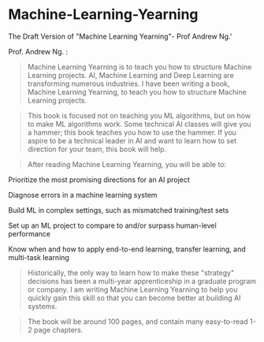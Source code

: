 # Machine-Learning-Yearning
The Draft Version of "Machine Learning Yearning"- Prof Andrew Ng.'

Prof. Andrew Ng. : 
>Machine Learning Yearning is to teach you how to structure Machine Learning projects.
AI, Machine Learning and Deep Learning are transforming numerous industries. 
I have been writing a book, Machine Learning Yearning, to teach you how to structure Machine Learning projects.

>This book is focused not on teaching you ML algorithms, but on how to make ML algorithms work. Some technical AI classes will give you a hammer; this book teaches you how to use the hammer. If you aspire to be a technical leader in AI and want to learn how to set direction for your team, this book will help.

>After reading Machine Learning Yearning, you will be able to:

​Prioritize the most promising directions for an AI project

​Diagnose errors in a machine learning system

​Build ML in complex settings, such as mismatched training/test sets

​Set up an ML project to compare to and/or surpass human-level performance

​Know when and how to apply end-to-end learning, transfer learning, and multi-task learning

 
>Historically, the only way to learn how to make these "strategy" decisions has been a multi-year apprenticeship in a graduate program or company. I am writing Machine Learning Yearning to help you quickly gain this skill so that you can become better at building AI systems. 

>The book will be around 100 pages, and contain many easy-to-read 1-2 page chapters.
